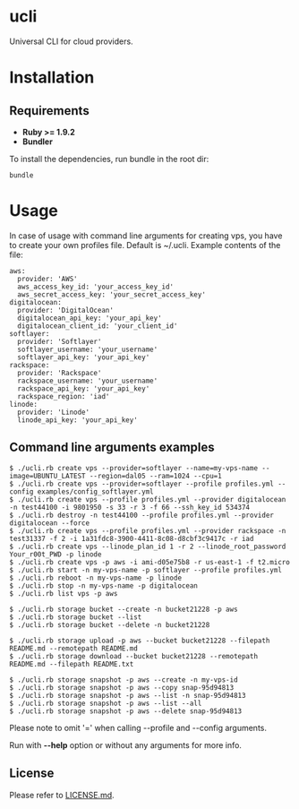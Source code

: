 # ucli

Universal CLI for cloud providers.

# Installation
## Requirements

* **Ruby >= 1.9.2**
* **Bundler**

To install the dependencies, run bundle in the root dir:

    bundle

# Usage

In case of usage with command line arguments for creating vps, you have to create your own profiles file. Default is ~/.ucli.
Example contents of the file:

    aws:
      provider: 'AWS'
      aws_access_key_id: 'your_access_key_id'
      aws_secret_access_key: 'your_secret_access_key'
    digitalocean:
      provider: 'DigitalOcean'
      digitalocean_api_key: 'your_api_key'
      digitalocean_client_id: 'your_client_id'
    softlayer:
      provider: 'Softlayer'
      softlayer_username: 'your_username'
      softlayer_api_key: 'your_api_key'
    rackspace:
      provider: 'Rackspace'
      rackspace_username: 'your_username'
      rackspace_api_key: 'your_api_key'
      rackspace_region: 'iad'
    linode:
      provider: 'Linode'
      linode_api_key: 'your_api_key'


## Command line arguments examples

    $ ./ucli.rb create vps --provider=softlayer --name=my-vps-name --image=UBUNTU_LATEST --region=dal05 --ram=1024 --cpu=1
    $ ./ucli.rb create vps --provider=softlayer --profile profiles.yml --config examples/config_softlayer.yml
    $ ./ucli.rb create vps --profile profiles.yml --provider digitalocean -n test44100 -i 9801950 -s 33 -r 3 -f 66 --ssh_key_id 534374
    $ ./ucli.rb destroy -n test44100 --profile profiles.yml --provider digitalocean --force
    $ ./ucli.rb create vps --profile profiles.yml --provider rackspace -n test31337 -f 2 -i 1a31fdc8-3900-4411-8c08-d8cbf3c9417c -r iad
    $ ./ucli.rb create vps --linode_plan_id 1 -r 2 --linode_root_password Your_r00t_PWD -p linode
    $ ./ucli.rb create vps -p aws -i ami-d05e75b8 -r us-east-1 -f t2.micro
    $ ./ucli.rb start -n my-vps-name -p softlayer --profile profiles.yml
    $ ./ucli.rb reboot -n my-vps-name -p linode
    $ ./ucli.rb stop -n my-vps-name -p digitalocean
    $ ./ucli.rb list vps -p aws

    $ ./ucli.rb storage bucket --create -n bucket21228 -p aws
    $ ./ucli.rb storage bucket --list
    $ ./ucli.rb storage bucket --delete -n bucket21228

    $ ./ucli.rb storage upload -p aws --bucket bucket21228 --filepath README.md --remotepath README.md
    $ ./ucli.rb storage download --bucket bucket21228 --remotepath README.md --filepath README.txt

    $ ./ucli.rb storage snapshot -p aws --create -n my-vps-id
    $ ./ucli.rb storage snapshot -p aws --copy snap-95d94813
    $ ./ucli.rb storage snapshot -p aws --list -n snap-95d94813
    $ ./ucli.rb storage snapshot -p aws --list --all
    $ ./ucli.rb storage snapshot -p aws --delete snap-95d94813



Please note to omit '=' when calling --profile and --config arguments.

Run with **--help** option or without any arguments for more info.

## License

Please refer to [LICENSE.md](LICENSE.md).